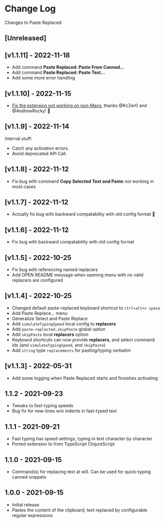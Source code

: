 # Change Log

Changes to Paste Replaced

## [Unreleased]

## [v1.1.11] - 2022-11-18

- Add command **Paste Replaced: Paste From Canned...**
- Add command **Paste Replaced: Paste Text...**
- Add some more error handling

## [v1.1.10] - 2022-11-15

- [Fix the extension not working on non-Macs](https://github.com/PEZ/paste-replaced/issues/4), thanks @KcZer0 and @AndrewRocky! 🙏

## [v1.1.9] - 2022-11-14

Internal stuff:

- Catch any activation errors.
- Avoid deprecated API Call.

## [v1.1.8] - 2022-11-12

- Fix bug with command **Copy Selected Text and Paste** not working in most cases

## [v1.1.7] - 2022-11-12

- Actually fix bug with backward compatability with old config format 🤦

## [v1.1.6] - 2022-11-12

- Fix bug with backward compatability with old config format

## [v1.1.5] - 2022-10-25

- Fix bug with referencing named replacers
- Add OPEN README message when opening menu with no valid replacers are configured

## [v1.1.4] - 2022-10-25

- Changed default paste-replaced keyboard shortcut to `ctrl+alt+v space`
- Add Paste Replace... menu
- Generalize Select and Paste Replace
- Add `simulateTypingSpeed` local config to **replacers**
- Add `paste-replacted.skipPaste` global option
- Add `skipPaste` local **replacers** option
- Keyboard shortcuts can now provide **replacers**, and select command ids (and `simulateTypingSpeed`, and `skipPaste`)
- Add `string` type `replacements` for pasting/typing verbatim

## [v1.1.3] - 2022-05-31

- Add some logging when Paste Replaced starts and finsishes activating

## 1.1.2 - 2021-09-23

- Tweaks to fast-typing speeds
- Bug fix for new-lines w/o indents in fast-typed text

## 1.1.1 - 2021-09-21

- Fast typing has speed settings, typing in text character by character
- Ported extension to from TypeScript ClojureScript

## 1.1.0 - 2021-09-15

- Command(s) for replacing text at will. Can be used for quick-typing canned snippets

## 1.0.0 - 2021-09-15

- Initial release
- Pastes the content of the clipboard, text replaced by configurable regular expressions
